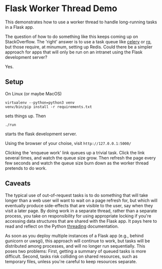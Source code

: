 # Flask Worker Thread Demo

This demonstrates how to use a worker thread to handle long-running
tasks in a Flask app.

The question of how to do something like this keeps coming up on
StackOverflow. The 'right' answer is to use a task queue like
[celery](https://docs.celeryproject.org/en/stable/) or
[rq](http://python-rq.org/), but those require, at minumum, setting
up Redis. Could there be a simpler approach for apps that will only
be run on an intranet using the Flask development server?

Yes.

## Setup

On Linux (or maybe MacOS)

    virtualenv --python=python3 venv
    venv/bin/pip install -r requirements.txt

sets things up. Then

    ./run

starts the flask development server.

Using the browser of your choise, visit `http://127.0.0.1:5000/`

Clicking the 'enqueue work' link queues up a trivial task.
Click the link several times, and watch the queue size grow.
Then refresh the page every few seconds and watch the queue size burn down
as the worker thread pretends to do work.

## Caveats

The typical use of out-of-request tasks is to do something that will
take longer than a web user will want to wait on a page refresh for,
but which will eventually produce side-effects that are visible to the user,
say when they visit a later page. By doing work in a separate thread,
rather than a separate process, you take on responsibility for using
appropriate locking if you're accessing data structures that are shared
with the Flask app. It pays here to read and reflect on the Python
[threading](https://docs.python.org/3/library/threading.html) documentation.

As soon as you deploy multiple instances of a Flask app (e.g., behind
gunicorn or uwsgi), this approach will continue to work, but tasks will
be distributed among processes, and will no longer run sequentially.
This poses two problems: First, getting a summary of queued tasks is
more difficult. Second, tasks risk colliding on shared resources,
such as temporary files, unless you're careful to keep resources separate.
